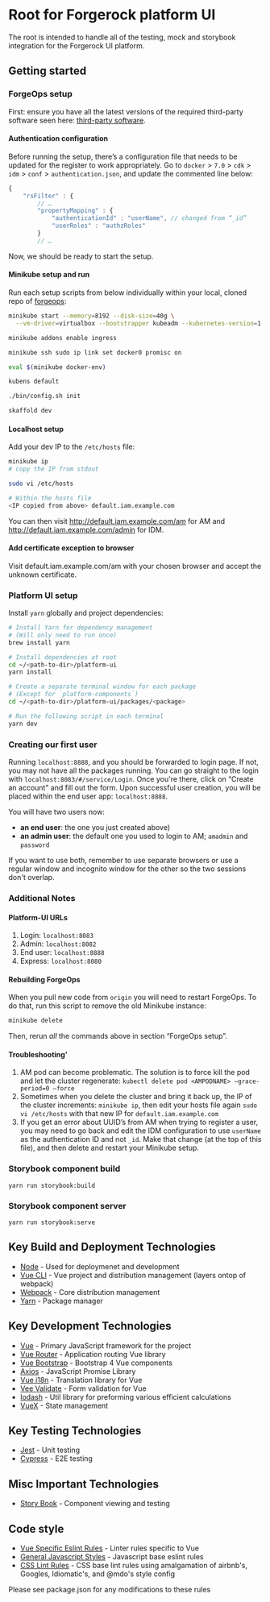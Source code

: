 <!-- Copyright 2019 ForgeRock AS. All Rights Reserved

Use of this code requires a commercial software license with ForgeRock AS.
or with one of its affiliates. All use shall be exclusively subject
to such license between the licensee and ForgeRock AS. -->
# Root for Forgerock platform UI

The root is intended to handle all of the testing, mock and storybook integration for the Forgerock UI platform.

## Getting started
### ForgeOps setup
First: ensure you have all the latest versions of the required third-party software seen here: [third-party software](https://ea.forgerock.com/docs/forgeops/devops-guide-minikube/#devops-implementation-env-sw).

#### Authentication configuration
Before running the setup, there’s a configuration file that needs to be updated for the register to work appropriately. Go to `docker` > `7.0` > `cdk` > `idm` > `conf` > `authentication.json`, and update the commented line below:

```js
{
    "rsFilter" : {
        // …
        "propertyMapping" : {
            "authenticationId" : "userName", // changed from “_id”
            "userRoles" : "authzRoles"
        }
        // …
```

Now, we should be ready to start the setup.

#### Minikube setup and run
Run each setup scripts from below individually within your local, cloned repo of [forgeops](https://stash.forgerock.org/projects/CLOUD/repos/forgeops/browse):

```sh
minikube start --memory=8192 --disk-size=40g \
  --vm-driver=virtualbox --bootstrapper kubeadm --kubernetes-version=1.15.0

minikube addons enable ingress

minikube ssh sudo ip link set docker0 promisc on

eval $(minikube docker-env)

kubens default

./bin/config.sh init

skaffold dev
```

#### Localhost setup
Add your dev IP to the `/etc/hosts` file:

```sh
minikube ip
# copy the IP from stdout

sudo vi /etc/hosts

# Within the hosts file
<IP copied from above> default.iam.example.com
```

You can then visit http://default.iam.example.com/am for AM and http://default.iam.example.com/admin for IDM.

#### Add certificate exception to browser
Visit default.iam.example.com/am with your chosen browser and accept the unknown certificate.

### Platform UI setup
Install `yarn` globally and project dependencies:

```sh
# Install Yarn for dependency management
# (Will only need to run once)
brew install yarn

# Install dependencies at root
cd ~/<path-to-dir>/platform-ui
yarn install

# Create a separate terminal window for each package
# (Except for `platform-components`)
cd ~/<path-to-dir>/platform-ui/packages/<package>

# Run the following script in each terminal
yarn dev
```

### Creating our first user
Running `localhost:8888`, and you should be forwarded to login page. If not, you may not have all the packages running. You can go straight to the login with `localhost:8083/#/service/Login`. Once you're there, click on “Create an account” and fill out the form. Upon successful user creation, you will be placed within the end user app: `localhost:8888`.

You will have two users now:

- **an end user**: the one you just created above)
- **an admin user**: the default one you used to login to AM; `amadmin` and `password`

If you want to use both, remember to use separate browsers or use a regular window and incognito window for the other so the two sessions don't overlap.

### Additional Notes
#### Platform-UI URLs
1. Login: `localhost:8083`
2. Admin: `localhost:8082`
3. End user: `localhost:8888`
4. Express: `localhost:8080`

#### Rebuilding ForgeOps
When you pull new code from `origin` you will need to restart ForgeOps. To do that, run this script to remove the old Minikube instance:

```sh
minikube delete
```

Then, rerun *all* the commands above in section “ForgeOps setup”.

#### Troubleshooting’
1. AM pod can become problematic. The solution is to force kill the pod and let the cluster regenerate: `kubectl delete pod <AMPODNAME> —grace-period=0 —force`
2. Sometimes when you delete the cluster and bring it back up, the IP of the cluster increments: `minikube ip`, then edit your hosts file again `sudo vi /etc/hosts` with that new IP for `default.iam.example.com`
3. If you get an error about UUID’s from AM when trying to register a user, you may need to go back and edit the IDM configuration to use `userName` as the authentication ID and not `_id`. Make that change (at the top of this file), and then delete and restart your Minikube setup.

### Storybook component build

```
yarn run storybook:build
```

### Storybook component server

```
yarn run storybook:serve
```

## Key Build and Deployment Technologies
- [Node](https://nodejs.org/en/) - Used for deploymenet and development
- [Vue CLI](https://cli.vuejs.org/) - Vue project and distribution management (layers ontop of webpack)
- [Webpack](https://webpack.js.org/) - Core distribution management
- [Yarn](https://yarnpkg.com/lang/en/) - Package manager

## Key Development Technologies
- [Vue](https://vuejs.org/v2/api/) - Primary JavaScript framework for the project
- [Vue Router](https://router.vuejs.org/en/) - Application routing Vue library
- [Vue Bootstrap](https://bootstrap-vue.js.org/) - Bootstrap 4 Vue components
- [Axios](https://github.com/axios/axios) - JavaScript Promise Library
- [Vue i18n](https://kazupon.github.io/vue-i18n/en/) - Translation library for Vue
- [Vee Validate](https://github.com/baianat/vee-validate) - Form validation for Vue
- [lodash](https://lodash.com/) - Util library for preforming various efficient calculations
- [VueX](https://vuex.vuejs.org/) - State management

## Key Testing Technologies
- [Jest](https://jestjs.io/) - Unit testing
- [Cypress](https://www.cypress.io/) - E2E testing

## Misc Important Technologies
- [Story Book](https://storybook.js.org/) - Component viewing and testing

## Code style
- [Vue Specific Eslint Rules](https://vuejs.github.io/eslint-plugin-vue/rules/#priority-b-strongly-recommended-improving-readability) - Linter rules specific to Vue
- [General Javascript Styles](https://github.com/airbnb/javascript) - Javascript base eslint rules
- [CSS Lint Rules](https://github.com/stylelint/stylelint-config-standard) - CSS base lint rules using amalgamation of airbnb's, Googles, Idiomatic's, and @mdo's style config

Please see package.json for any modifications to these rules
